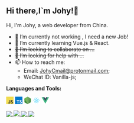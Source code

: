 ## Hi there,I`m Johy!👋

Hi, I'm Johy, a web developer from China.

- 🔭 I’m currently not working , I need a new Job!
- 🌱 I’m currently learning Vue.js & React.
- ~~👯 I’m looking to collaborate on ...~~
- ~~🤔 I’m looking for help with ...~~
- 📫 How to reach me: 
  - Email: JohyCmail@protonmail.com;
  - WeChat ID: Vanilla-js;


**Languages and Tools:**  

<code><img height="20" src="https://raw.githubusercontent.com/github/explore/80688e429a7d4ef2fca1e82350fe8e3517d3494d/topics/javascript/javascript.png"></code>
<code><img height="20" src="https://raw.githubusercontent.com/github/explore/80688e429a7d4ef2fca1e82350fe8e3517d3494d/topics/typescript/typescript.png"></code>
<code><img height="20" src="https://raw.githubusercontent.com/github/explore/80688e429a7d4ef2fca1e82350fe8e3517d3494d/topics/nodejs/nodejs.png"></code> 
<code><img height="20" src="https://raw.githubusercontent.com/github/explore/80688e429a7d4ef2fca1e82350fe8e3517d3494d/topics/react/react.png"></code>
<code><img height="20" src="https://raw.githubusercontent.com/github/explore/80688e429a7d4ef2fca1e82350fe8e3517d3494d/topics/vue/vue.png"></code>

<a href="https://github.com/anuraghazra/github-readme-stats">
  <img align="center" src="https://github-readme-stats.vercel.app/api?username=JohyC&show_icons=true&include_all_commits=true&theme=radical" />
</a>

<a href="https://github.com/JohyC/miao">
  <img align="top" src="https://github-readme-stats.vercel.app/api/top-langs?username=JohyC&layout=compact&theme=radical" />
</a>

<a href="https://github.com/JohyC/miao">
  <img align="center" src="https://github-readme-stats.vercel.app/api/pin/?username=JohyC&repo=miao&theme=radical" />
</a> 

<a href="https://github.com/JohyC/Practise">
  <img align="center" src="https://github-readme-stats.vercel.app/api/pin/?username=JohyC&repo=Practise&theme=radical" />
</a> 















